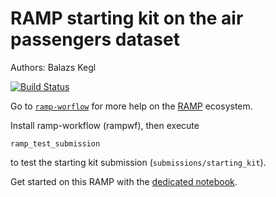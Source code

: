 # RAMP starting kit on the air passengers dataset

Authors: Balazs Kegl

[![Build Status](https://travis-ci.org/ramp-kits/air_passengers.svg?branch=master)](https://travis-ci.org/ramp-kits/air_passengers)

Go to [`ramp-worflow`](https://github.com/paris-saclay-cds/ramp-workflow) for more help on the [RAMP](http:www.ramp.studio) ecosystem.

Install ramp-workflow (rampwf), then execute

```
ramp_test_submission
```

to test the starting kit submission (`submissions/starting_kit`).

Get started on this RAMP with the [dedicated notebook](air_passengers_starting_kit.ipynb).
